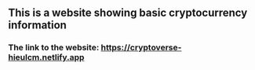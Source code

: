 ## This is a website showing basic cryptocurrency information

### The link to the website: https://cryptoverse-hieulcm.netlify.app
